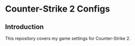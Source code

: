 # Counter-Strike 2 Configs

## Introduction

This repository covers my game settings for Counter-Strike 2.
